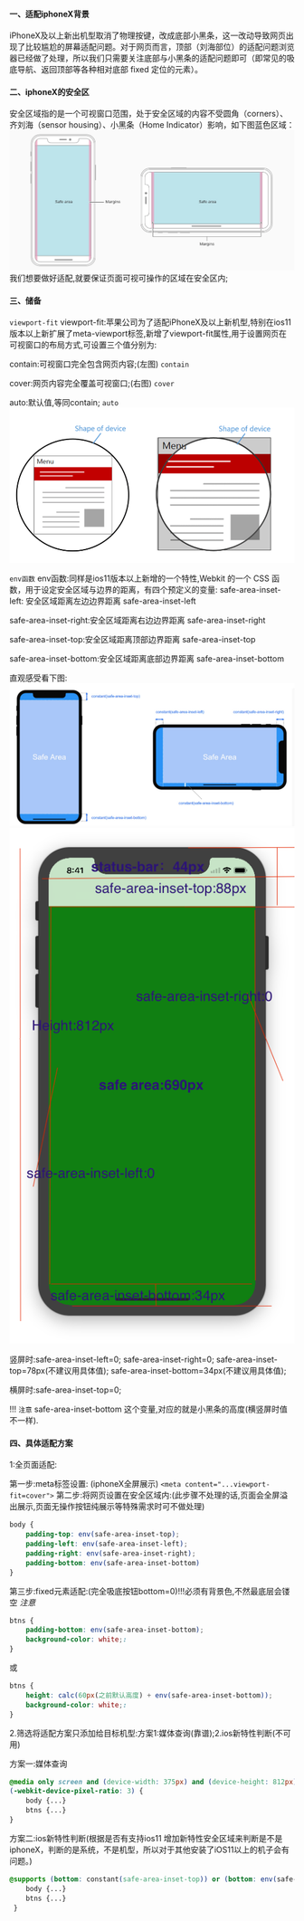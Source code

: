 #### 一、适配iphoneX背景
iPhoneX及以上新出机型取消了物理按键，改成底部小黑条，这一改动导致网页出现了比较尴尬的屏幕适配问题。对于网页而言，顶部（刘海部位）的适配问题浏览器已经做了处理，所以我们只需要关注底部与小黑条的适配问题即可（即常见的吸底导航、返回顶部等各种相对底部 fixed 定位的元素）。
#### 二、iphoneX的安全区
安全区域指的是一个可视窗口范围，处于安全区域的内容不受圆角（corners）、齐刘海（sensor housing）、小黑条（Home Indicator）影响，如下图蓝色区域：
![image](./iphonex_4.png)
我们想要做好适配,就要保证页面可视可操作的区域在安全区内;
#### 三、储备
`viewport-fit` viewport-fit:苹果公司为了适配iPhoneX及以上新机型,特别在ios11版本以上新扩展了meta-viewport标签,新增了viewport-fit属性,用于设置网页在可视窗口的布局方式,可设置三个值分别为:

contain:可视窗口完全包含网页内容;(左图) `contain`

cover:网页内容完全覆盖可视窗口;(右图) `cover`

auto:默认值,等同contain; `auto`
![image](./iphonex_1.png)

`env函数` env函数:同样是ios11版本以上新增的一个特性,Webkit 的一个 CSS 函数，用于设定安全区域与边界的距离，有四个预定义的变量:
safe-area-inset-left: 安全区域距离左边边界距离 safe-area-inset-left

safe-area-inset-right:安全区域距离右边边界距离 safe-area-inset-right

safe-area-inset-top:安全区域距离顶部边界距离 safe-area-inset-top

safe-area-inset-bottom:安全区域距离底部边界距离 safe-area-inset-bottom

直观感受看下图:
![image](./949019-20171106205332075-1346398687.png)
![image](./949019-20171106205642513-1610316669.png)

竖屏时:safe-area-inset-left=0; safe-area-inset-right=0; safe-area-inset-top=78px(不建议用具体值); safe-area-inset-bottom=34px(不建议用具体值);

横屏时:safe-area-inset-top=0;

!!! `注意` safe-area-inset-bottom 这个变量,对应的就是小黑条的高度(横竖屏时值不一样).
#### 四、具体适配方案
1:全页面适配:

第一步:meta标签设置: (iphoneX全屏展示)
`<meta content="...viewport-fit=cover">`
第二步:将网页设置在安全区域内:(此步骤不处理的话,页面会全屏溢出展示,页面无操作按钮纯展示等特殊需求时可不做处理)
```css 
body {
    padding-top: env(safe-area-inset-top);
    padding-left: env(safe-area-inset-left);
    padding-right: env(safe-area-inset-right);
    padding-bottom: env(safe-area-inset-bottom)
}
```
第三步:fixed元素适配:(完全吸底按钮bottom=0)!!!必须有背景色,不然最底层会镂空 *注意*
```css
btns {
    padding-bottom: env(safe-area-inset-bottom);
    background-color: white;:
}
```
或
```css 
btns {
    height: calc(60px(之前默认高度) + env(safe-area-inset-bottom));
    background-color: white;:
}
```
2.筛选将适配方案只添加给目标机型:方案1:媒体查询(靠谱);2.ios新特性判断(不可用)

方案一:媒体查询
```css 
@media only screen and (device-width: 375px) and (device-height: 812px) and
(-webkit-device-pixel-ratio: 3) {
    body {...}
    btns {...}
}
```
方案二:ios新特性判断(根据是否有支持ios11 增加新特性安全区域来判断是不是iphoneX，判断的是系统，不是机型，所以对于其他安装了iOS11以上的机子会有问题。)
```css
@supports (bottom: constant(safe-area-inset-top)) or (bottom: env(safe-area-inset-top))  {
    body {...}
    btns {...}
 }
```